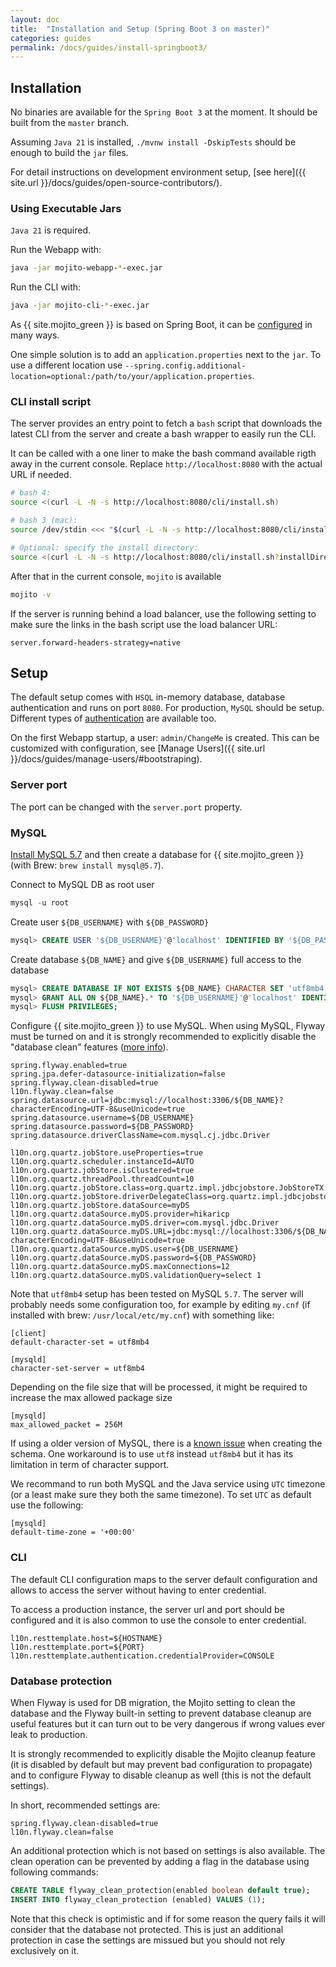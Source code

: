 ```yaml
---
layout: doc
title:  "Installation and Setup (Spring Boot 3 on master)"
categories: guides
permalink: /docs/guides/install-springboot3/
---
```


## Installation

No binaries are available for the `Spring Boot 3` at the moment. It should be built from the `master` branch.

Assuming `Java 21` is installed, `./mvnw install -DskipTests` should be enough to build the `jar` files.

For detail instructions on development environment setup, [see here]({{ site.url }}/docs/guides/open-source-contributors/). 

### Using Executable Jars

`Java 21` is required.

Run the Webapp with:

```bash
java -jar mojito-webapp-*-exec.jar
```
Run the CLI with:

```bash
java -jar mojito-cli-*-exec.jar
```

As {{ site.mojito_green }} is based on Spring Boot, it can be [configured](http://docs.spring.io/spring-boot/docs/current/reference/htmlsingle/#boot-features-external-config) in many ways.

One simple solution is to add an `application.properties` next to the `jar`. To use a different location use `--spring.config.additional-location=optional:/path/to/your/application.properties`.

### CLI install script

The server provides an entry point to fetch a `bash` script that downloads the latest CLI from the server and create a bash 
wrapper to easily run the CLI.

It can be called with a one liner to make the bash command available rigth away in the current console. Replace 
`http://localhost:8080` with the actual URL if needed. 

```bash
# bash 4:
source <(curl -L -N -s http://localhost:8080/cli/install.sh)

# bash 3 (mac):
source /dev/stdin <<< "$(curl -L -N -s http://localhost:8080/cli/install.sh)"

# Optional: specify the install directory: 
source <(curl -L -N -s http://localhost:8080/cli/install.sh?installDirectory=mydirectory)
```

After that in the current console, `mojito` is available
```bash
mojito -v
```

If the server is running behind a load balancer, use the following setting to make sure the links in the bash script
use the load balancer URL:

```properties
server.forward-headers-strategy=native
```

## Setup

The default setup comes with `HSQL` in-memory database, database authentication and runs on port `8080`.
For production, `MySQL` should be setup. Different types of [authentication](/docs/guides/authentication-springboot2/) are 
available too.

On the first Webapp startup, a user: `admin/ChangeMe` is created. This can be customized with configuration, 
see [Manage Users]({{ site.url }}/docs/guides/manage-users/#bootstraping).

### Server port

The port can be changed with the `server.port` property.

### MySQL

[Install MySQL 5.7](http://dev.mysql.com/doc/refman/5.7/en/installing.html) and then create a database for {{ site.mojito_green }} 
(with Brew: `brew install mysql@5.7`). 

Connect to MySQL DB as root user

```sql
mysql -u root
```

Create user `${DB_USERNAME}` with `${DB_PASSWORD}`

```sql
mysql> CREATE USER '${DB_USERNAME}'@'localhost' IDENTIFIED BY '${DB_PASSWORD}';
```

Create database `${DB_NAME}` and give `${DB_USERNAME}` full access to the database

```sql
mysql> CREATE DATABASE IF NOT EXISTS ${DB_NAME} CHARACTER SET 'utf8mb4' COLLATE 'utf8mb4_bin';
mysql> GRANT ALL ON ${DB_NAME}.* TO '${DB_USERNAME}'@'localhost' IDENTIFIED BY '${DB_PASSWORD}';
mysql> FLUSH PRIVILEGES;
```

Configure {{ site.mojito_green }} to use MySQL. When using MySQL, Flyway must be turned on and it is strongly 
recommended to explicitly disable the "database clean" features ([more info](#database-protection)). 

```properties
spring.flyway.enabled=true
spring.jpa.defer-datasource-initialization=false
spring.flyway.clean-disabled=true 
l10n.flyway.clean=false
spring.datasource.url=jdbc:mysql://localhost:3306/${DB_NAME}?characterEncoding=UTF-8&useUnicode=true
spring.datasource.username=${DB_USERNAME}
spring.datasource.password=${DB_PASSWORD}
spring.datasource.driverClassName=com.mysql.cj.jdbc.Driver

l10n.org.quartz.jobStore.useProperties=true
l10n.org.quartz.scheduler.instanceId=AUTO
l10n.org.quartz.jobStore.isClustered=true
l10n.org.quartz.threadPool.threadCount=10
l10n.org.quartz.jobStore.class=org.quartz.impl.jdbcjobstore.JobStoreTX
l10n.org.quartz.jobStore.driverDelegateClass=org.quartz.impl.jdbcjobstore.StdJDBCDelegate
l10n.org.quartz.jobStore.dataSource=myDS
l10n.org.quartz.dataSource.myDS.provider=hikaricp
l10n.org.quartz.dataSource.myDS.driver=com.mysql.jdbc.Driver
l10n.org.quartz.dataSource.myDS.URL=jdbc:mysql://localhost:3306/${DB_NAME}?characterEncoding=UTF-8&useUnicode=true
l10n.org.quartz.dataSource.myDS.user=${DB_USERNAME}
l10n.org.quartz.dataSource.myDS.password=${DB_PASSWORD}
l10n.org.quartz.dataSource.myDS.maxConnections=12
l10n.org.quartz.dataSource.myDS.validationQuery=select 1
```

Note that `utf8mb4` setup has been tested on MySQL `5.7`. The server will probably needs some configuration too, for
example by editing `my.cnf` (if installed with brew: `/usr/local/etc/my.cnf`) with something like:

```properties
[client]
default-character-set = utf8mb4

[mysqld]
character-set-server = utf8mb4
```

Depending on the file size that will be processed, it might be required to increase the max allowed package size
    
```properties
[mysqld]
max_allowed_packet = 256M
```
    
If using a older version of MySQL, there is a [known issue]({{site.github_url}}/issues/120) when creating the schema. One workaround is to use `utf8`
instead `utf8mb4` but it has its limitation in term of character support.

We recommand to run both MySQL and the Java service using `UTC` timezone (or a least make sure they both the same timezone). To set
`UTC` as default use the following:

```properties
[mysqld]
default-time-zone = '+00:00'
```

### CLI

The default CLI configuration maps to the server default configuration and allows to access the server without
having to enter credential.

To access a production instance, the server url and port should be configured and it is also common to use the console to enter credential.

```properties
l10n.resttemplate.host=${HOSTNAME}
l10n.resttemplate.port=${PORT}
l10n.resttemplate.authentication.credentialProvider=CONSOLE
```

### Database protection

When Flyway is used for DB migration, the Mojito setting to clean the database and the Flyway built-in setting to prevent
 database cleanup are useful features but it can turn out to be very dangerous if wrong values ever leak to production.

It is strongly recommended to explicitly disable the Mojito cleanup feature (it is disabled by default but may prevent bad 
configuration to propagate) and to configure Flyway to disable cleanup as well (this is not the default settings).

In short, recommended settings are:

```properties
spring.flyway.clean-disabled=true 
l10n.flyway.clean=false
```
An additional protection which is not based on settings is also available. The clean operation can be prevented by
adding a flag in the database using following commands:

```sql
CREATE TABLE flyway_clean_protection(enabled boolean default true);
INSERT INTO flyway_clean_protection (enabled) VALUES (1);
```

Note that this check is optimistic and if for some reason the query fails it will consider that the database not 
 protected. This is just an additional protection in case the settings are missued but you should not rely exclusively
 on it.  

